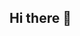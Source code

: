 ## Hi there 👋

<!--
**jb3008/jb3008** is a ✨ _special_ ✨ repository because its `README.md` (this file) appears on your GitHub profile.

Here are some ideas to get you started:

- 🔭 My Name is Jayesh Bhanderi and highly experienced Full-Stack Developer with over 10+ years of expertise in delivering web and mobile applications.
- 🌱 I’m currently learning Artificial intelligence (AI) and machine learning.
- 👯 I’m looking to collaborate on ...
- 🤔 I’m looking for help with ...
- 💬 Ask me about ...
- 📫 How to reach me: ...
- 😄 Pronouns: ...
- ⚡ Fun fact: ...
-->
